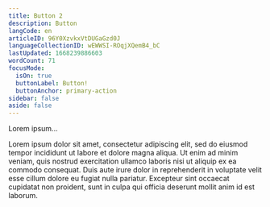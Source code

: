 ```yaml
---
title: Button 2
description: Button
langCode: en
articleID: 96Y0XzvkxVtDUGaGzd0J
languageCollectionID: wEWWSI-ROqjXQemB4_bC
lastUpdated: 1668239886603
wordCount: 71
focusMode: 
  isOn: true
  buttonLabel: Button!
  buttonAnchor: primary-action
sidebar: false
aside: false
---
```


Lorem ipsum...

Lorem ipsum dolor sit amet, consectetur adipiscing elit, sed do eiusmod tempor incididunt ut labore et dolore magna aliqua. Ut enim ad minim veniam, quis nostrud exercitation ullamco laboris nisi ut aliquip ex ea commodo consequat. Duis aute irure dolor in reprehenderit in voluptate velit esse cillum dolore eu fugiat nulla pariatur. Excepteur sint occaecat cupidatat non proident, sunt in culpa qui officia deserunt mollit anim id est laborum.